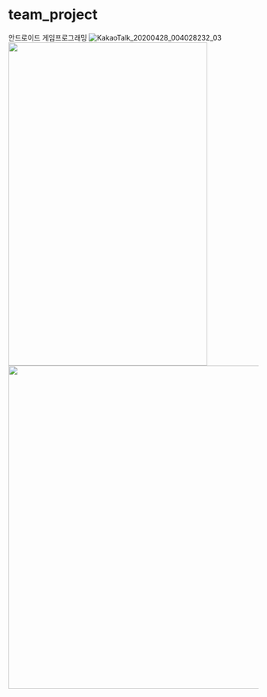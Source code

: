 # team_project
안드로이드 게임프로그래밍
![KakaoTalk_20200428_004028232_03](https://user-images.githubusercontent.com/40654954/80394287-9c0d5400-88ec-11ea-87c3-a72d02fa42d5.jpg)
<img src = "https://user-images.githubusercontent.com/40654954/80394287-9c0d5400-88ec-11ea-87c3-a72d02fa42d5.jpg" height="650px" width="400px"/>
<img src = "https://user-images.githubusercontent.com/40654954/80484602-f2cd6900-8992-11ea-8e50-01f5d886aa7d.png" height="650px" width="800px"/>
